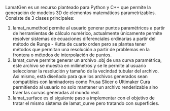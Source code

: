 LamatGen es un recurso planteado para Python y C++ que permite la generación de modelos 3D de elementos matemáticos parametrizables. Consiste de 3 clases principales:
1. lamat_numethod permite al usuario generar puntos paramétricos a partir de herramientas de cálculo numérico, actualmente únicamente permite resolver sistemas de ecuaciones diferenciales ordinarias a partir del método de Runge - Kutta de cuarto orden pero se plantea tener métodos que permitan una resolución a partir de problemas en la frontera o métodos de interpolación de puntos.
2. lamat_curve permite generar un archivo .obj de una curva paramétrica, este archivo se muestra en milímetros y se le permite al usuario seleccionar la resolución y tamaño de la vecindad tubular del archivo. Así mismo, está diseñado para que los archivos generados sean compatibles con laminadores como Prusa Slicer o Ultimaker Cura permitiendo al usuario no solo mantener un archivo renderizable sino traer las curvas generadas al mundo real.
3. lamat_surface es el siguiente paso a implementar con el objetivo de tratar el mismo sistema de lamat_curve pero tratando con superficies.
